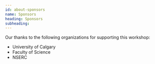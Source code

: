 ```yaml
---
id: about-sponsors
name: Sponsors
heading: Sponsors
subheading:
---
```


Our thanks to the following organizations for supporting this workshop:

* University of Calgary
* Faculty of Science
* NSERC